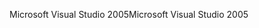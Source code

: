 <span data-ttu-id="bbffd-101">Microsoft Visual Studio 2005</span><span class="sxs-lookup"><span data-stu-id="bbffd-101">Microsoft Visual Studio 2005</span></span>